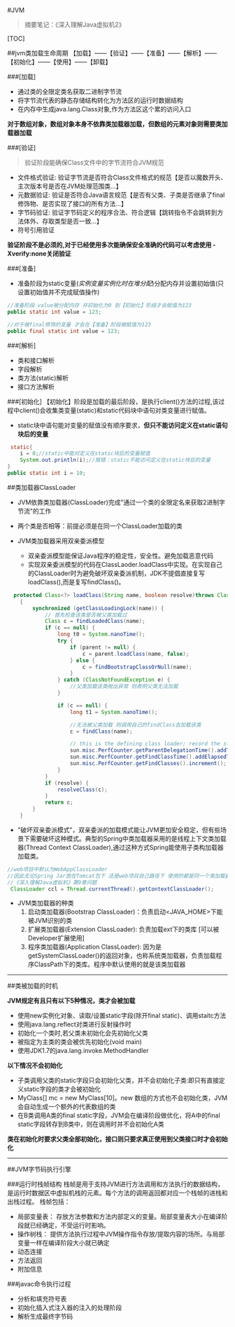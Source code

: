 #JVM
>摘要笔记：《深入理解Java虚拟机2》

[TOC]


##jvm类加载生命周期
【加载】——【验证】——【准备】——【解析】——【初始化】——【使用】——【卸载】

###[加载]
* 通过类的全限定类名获取二进制字节流
* 将字节流代表的静态存储结构转化为方法区的运行时数据结构
* 在内存中生成java.lang.Class对象,作为方法区这个累的访问入口

**对于数组对象，数组对象本身不依靠类加载器加载，但数组的元素对象则需要类加载器加载**

###[验证]
>验证阶段能确保Class文件中的字节流符合JVM规范

* 文件格式验证:
验证字节流是否符合Class文件格式的规范【是否以魔数开头、主次版本号是否在JVM处理范围类...】
* 元数据验证:
验证是否符合Java语言规范【是否有父类、子类是否继承了final修饰物、是否实现了接口的所有方法...】
* 字节码验证:
验证字节码定义的程序合法、符合逻辑【跳转指令不会跳转到方法体外、存取类型是否一致...】
* 符号引用验证


**验证阶段不是必须的,对于已经使用多次能确保安全准确的代码可以考虑使用 -Xverify:none关闭验证**


###[准备]
- 准备阶段为static变量(*实例变量实例化时在堆分配*)分配内存并设置初始值(只设置初始值并不完成赋值操作)

```java
//准备阶段 value被分配内存 并初始化为0 到【初始化】阶段才会赋值为123
public static int value = 123;

//对于被final修饰的变量 才会在【准备】阶段被赋值为123
public final static int value = 123;
```

###[解析]
- 类和接口解析 
- 字段解析
- 类方法(static)解析
- 接口方法解析


###[初始化]
【初始化】阶段是加载的最后阶段，是执行client()方法的过程,该过程中client()会收集类变量(static)和static代码块中语句对类变量进行赋值。

+ static块中语句能对变量的赋值没有顺序要求，**但只不能访问定义在static语句块后的变量**
```java
 static{
	i = 0;//static中能对定义在static块后的变量赋值
	System.out.println(i);//报错：static不能访问定义在static块后的变量
}
public static int i = 10;
```

##类加载器ClassLoader
* JVM依靠类加载器(ClassLoader)完成"通过一个类的全限定名来获取2进制字节流"的工作
* 两个类是否相等：前提必须是在同一个ClassLoader加载的类
* JVM类加载器采用双亲委派模型

  - 双亲委派模型能保证Java程序的稳定性，安全性。避免加载恶意代码
  - 实现双亲委派模型的代码在ClassLaoder.loadClass中实现。在实现自己的ClassLoader时为避免破坏双亲委派机制，JDK不提倡直接复写loadClass(),而是复写findClass()。
```java
  protected Class<?> loadClass(String name, boolean resolve)throws ClassNotFoundException
    {
        synchronized (getClassLoadingLock(name)) {
            // 首先检查该类是否被父类加载过
            Class c = findLoadedClass(name);
            if (c == null) {
                long t0 = System.nanoTime();
                try {
                    if (parent != null) {
                        c = parent.loadClass(name, false);
                    } else {
                        c = findBootstrapClassOrNull(name);
                    }
                } catch (ClassNotFoundException e) {
                	//父类加载该类抛出异常 则表明父类无法加载 
                }

                if (c == null) {
                    long t1 = System.nanoTime();

                    //无法被父类加载 则调用自己的findClass去加载该类
                    c = findClass(name);

                    // this is the defining class loader; record the stats
                    sun.misc.PerfCounter.getParentDelegationTime().addTime(t1 - t0);
                    sun.misc.PerfCounter.getFindClassTime().addElapsedTimeFrom(t1);
                    sun.misc.PerfCounter.getFindClasses().increment();
                }
            }
            if (resolve) {
                resolveClass(c);
            }
            return c;
        }
    }
```

* "破坏双亲委派模式"，双亲委派的加载模式能让JVM更加安全稳定，但有些场景下需要破坏这种模式。典型的Spring中类加载器采用的是线程上下文类加载器(Thread Context ClassLoader),通过这种方式Spring能使用子类构加载器加载类。
```java
//web项目中默认为WebAppClassLoader
//因此无论Spring Jar放在Tomcat包下 还是web项目自己路径下 使用的都是同一个类加载器 
//《深入理解Java虚拟机》第9章问题
 ClassLoader ccl = Thread.currentThread().getContextClassLoader();
```


* JVM类加载器的种类
  1. 启动类加载器(Bootstrap ClassLoader)：负责启动<JAVA_HOME>下能被JVM识别的类
  2. 扩展类加载器(Extension ClassLoader): 负责加载ext下的类库 [可以被Developer扩展使用]
  3. 程序类加载器(Application ClassLoader): 因为是getSystemClassLoader()的返回对象，也称系统类加载器，负责加载程序ClassPath下的类库。程序中默认使用的就是该类加载器





<hr>

##类被加载的时机

**JVM规定有且只有以下5种情况，类才会被加载**

* 使用new实例化对象、读取/设置static字段(除开final static)、调用staitc方法
* 使用java.lang.reflect对类进行反射操作时
* 初始化一个类时,若父类未初始化会先初始化父类
* 被指定为主类的类会被优先初始化(void main)
* 使用JDK1.7的java.lang.invoke.MethodHandler

**以下情况不会初始化**

* 子类调用父类的static字段只会初始化父类，并不会初始化子类:即只有直接定义static字段的类才会被初始化
* MyClass[] mc = new MyClass[10]。new 数组的方式也不会初始化类，JVM会自动生成一个额外的代表数组的类
* 在B类调用A类的final static字段，JVM会在编译阶段做优化，将A中的final static字段转存到B类中，则在调用时并不会初始化A类

**类在初始化时要求父类全部初始化，接口则只要求真正使用到父类接口时才会初始化**

<hr>
##JVM字节码执行引擎

###运行时栈帧结构
栈帧是用于支持JVM进行方法调用和方法执行的数据结构，是运行时数据区中虚拟机栈的元素。每个方法的调用返回都对应一个栈帧的进栈和出栈过程。
栈帧包括：

* 局部变量表：
  存放方法参数和方法内部定义的变量。局部变量表大小在编译阶段就已经确定，不受运行时影响。
* 操作树栈：
  提供方法执行过程中JVM操作指令存放/提取内容的场所。与局部变量一样在编译阶段大小就已确定
* 动态连接
* 方法返回
* 附加信息

###javac命令执行过程
* 分析和填充符号表
* 初始化插入式注入器的注入的处理阶段
* 解析生成最终字节码